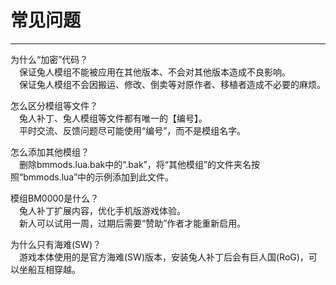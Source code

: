 # 常见问题

------

为什么“加密”代码？  
　保证兔人模组不能被应用在其他版本、不会对其他版本造成不良影响。  
　保证兔人模组不会因搬运、修改、倒卖等对原作者、移植者造成不必要的麻烦。  
  
怎么区分模组等文件？  
　兔人补丁、兔人模组等文件都有唯一的【编号】。  
　平时交流、反馈问题尽可能使用“编号”，而不是模组名字。  
  
怎么添加其他模组？  
　删除bmmods.lua.bak中的“.bak”，将“其他模组”的文件夹名按照“bmmods.lua”中的示例添加到此文件。  
  
模组BM0000是什么？  
　兔人补丁扩展内容，优化手机版游戏体验。  
　新人可以试用一周，过期后需要“赞助”作者才能重新启用。  
  
为什么只有海难(SW)？  
　游戏本体使用的是官方海难(SW)版本，安装兔人补丁后会有巨人国(RoG)，可以坐船互相穿越。  

